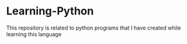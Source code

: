 # Learning-Python
This repository is related to python programs that I have created while learning this language
